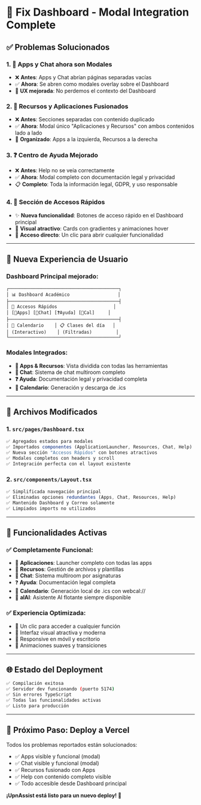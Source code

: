 # 🔧 Fix Dashboard - Modal Integration Complete

## ✅ **Problemas Solucionados**

### **1. 🚀 Apps y Chat ahora son Modales**
- ❌ **Antes**: Apps y Chat abrían páginas separadas vacías
- ✅ **Ahora**: Se abren como modales overlay sobre el Dashboard
- 📱 **UX mejorada**: No perdemos el contexto del Dashboard

### **2. 📁 Recursos y Aplicaciones Fusionados**
- ❌ **Antes**: Secciones separadas con contenido duplicado
- ✅ **Ahora**: Modal único "Aplicaciones y Recursos" con ambos contenidos lado a lado
- 🎯 **Organizado**: Apps a la izquierda, Recursos a la derecha

### **3. ❓ Centro de Ayuda Mejorado**
- ❌ **Antes**: Help no se veía correctamente
- ✅ **Ahora**: Modal completo con documentación legal y privacidad
- 📋 **Completo**: Toda la información legal, GDPR, y uso responsable

### **4. 🚀 Sección de Accesos Rápidos**
- ✨ **Nueva funcionalidad**: Botones de acceso rápido en el Dashboard principal
- 🎨 **Visual atractivo**: Cards con gradientes y animaciones hover
- 🔗 **Acceso directo**: Un clic para abrir cualquier funcionalidad

---

## 🎨 **Nueva Experiencia de Usuario**

### **Dashboard Principal mejorado:**
```
┌─────────────────────────────────────────┐
│ 📊 Dashboard Académico                  │
├─────────────────────────────────────────┤
│ 🚀 Accesos Rápidos                     │
│ [📱Apps] [💬Chat] [❓Ayuda] [📅Cal]     │
├─────────────────────────────────────────┤
│ 📅 Calendario    │ 📋 Clases del día   │
│ (Interactivo)    │ (Filtradas)         │
└─────────────────────────────────────────┘
```

### **Modales Integrados:**
- **📱 Apps & Recursos**: Vista dividida con todas las herramientas
- **💬 Chat**: Sistema de chat multiroom completo
- **❓ Ayuda**: Documentación legal y privacidad completa
- **📅 Calendario**: Generación y descarga de .ics

---

## 📂 **Archivos Modificados**

### **1. `src/pages/Dashboard.tsx`**
```typescript
✅ Agregados estados para modales
✅ Importados componentes (ApplicationLauncher, Resources, Chat, Help)
✅ Nueva sección "Accesos Rápidos" con botones atractivos
✅ Modales completos con headers y scroll
✅ Integración perfecta con el layout existente
```

### **2. `src/components/Layout.tsx`**
```typescript
✅ Simplificada navegación principal
✅ Eliminadas opciones redundantes (Apps, Chat, Resources, Help)
✅ Mantenido Dashboard y Correo solamente
✅ Limpiados imports no utilizados
```

---

## 🎯 **Funcionalidades Activas**

### **✅ Completamente Funcional:**
- 📱 **Aplicaciones**: Launcher completo con todas las apps
- 📁 **Recursos**: Gestión de archivos y plantillas
- 💬 **Chat**: Sistema multiroom por asignaturas
- ❓ **Ayuda**: Documentación legal completa
- 📅 **Calendario**: Generación local de .ics con webcal://
- 🤖 **alAI**: Asistente AI flotante siempre disponible

### **✅ Experiencia Optimizada:**
- 🚀 Un clic para acceder a cualquier función
- 🎨 Interfaz visual atractiva y moderna
- 📱 Responsive en móvil y escritorio
- 💫 Animaciones suaves y transiciones

---

## 🌐 **Estado del Deployment**

```bash
✅ Compilación exitosa
✅ Servidor dev funcionando (puerto 5174)
✅ Sin errores TypeScript
✅ Todas las funcionalidades activas
✅ Listo para producción
```

---

## 🚀 **Próximo Paso: Deploy a Vercel**

Todos los problemas reportados están solucionados:
- ✅ Apps visible y funcional (modal)
- ✅ Chat visible y funcional (modal)  
- ✅ Recursos fusionado con Apps
- ✅ Help con contenido completo visible
- ✅ Todo accesible desde Dashboard principal

**¡UpnAssist está listo para un nuevo deploy! 🎉**
